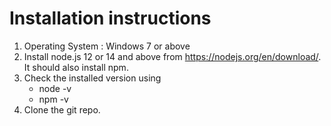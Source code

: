 # Installation instructions
1. Operating System : Windows 7 or above
2. Install node.js 12 or 14 and above from https://nodejs.org/en/download/. It should also install npm.
3. Check the installed version using  
    - node -v
    - npm -v
5. Clone the git repo. 
